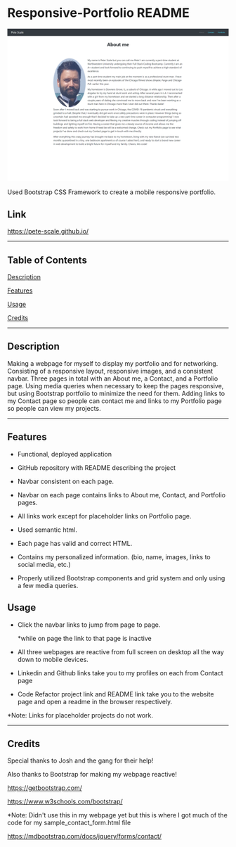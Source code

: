 # Responsive-Portfolio README

![Pete Scale Webpage](./assets/images/readme/pete-scale_portfolio.png)

Used Bootstrap CSS Framework to create a mobile responsive portfolio.

## Link

https://pete-scale.github.io/

---

## Table of Contents
[Description](#description)

[Features](#features)

[Usage](#usage)

[Credits](#credits)

---

## Description

Making a webpage for myself to display my portfolio and for networking. Consisting of a responsive layout, responsive images, and a consistent navbar. Three pages in total with an About me, a Contact, and a Portfolio page. Using media queries when necessary to keep the pages responsive, but using Bootstrap portfolio to minimize the need for them. Adding links to my Contact page so people can contact me and links to my Portfolio page so people can view my projects.

---

## Features

* Functional, deployed application

* GitHub repository with README describing the project

* Navbar consistent on each page.

* Navbar on each page contains links to About me, Contact, and Portfolio pages.

* All links work except for placeholder links on Portfolio page.

* Used semantic html.

* Each page has valid and correct HTML.

* Contains my personalized information. (bio, name, images, links to social media, etc.)

* Properly utilized Bootstrap components and grid system and only using a few media queries.

## Usage

* Click the navbar links to jump from page to page.

    *while on page the link to that page is inactive

* All three webpages are reactive from full screen on desktop all the way down to mobile devices.

* Linkedin and Github links take you to my profiles on each from Contact page

* Code Refactor project link and README link take you to the website page and open a readme in the browser respectively.

*Note: Links for placeholder projects do not work.

---

## Credits

Special thanks to Josh and the gang for their help!

Also thanks to Bootstrap for making my webpage reactive!

https://getbootstrap.com/

https://www.w3schools.com/bootstrap/

*Note: Didn't use this in my webpage yet but this is where I got much of the code for my sample_contact_form.html file

https://mdbootstrap.com/docs/jquery/forms/contact/
